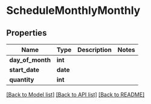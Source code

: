 # ScheduleMonthlyMonthly

## Properties
Name | Type | Description | Notes
------------ | ------------- | ------------- | -------------
**day_of_month** | **int** |  | 
**start_date** | **date** |  | 
**quantity** | **int** |  | 

[[Back to Model list]](../README.md#documentation-for-models) [[Back to API list]](../README.md#documentation-for-api-endpoints) [[Back to README]](../README.md)

